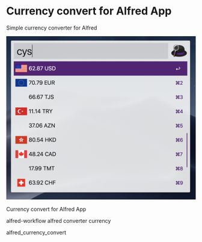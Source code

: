# Currency convert for Alfred App

Simple currency converter for Alfred 

![img/alfred_course.gif](img/alfred_course.png)


Currency convert for Alfred App

alfred-workflow
alfred
converter
currency


alfred_currency_convert
